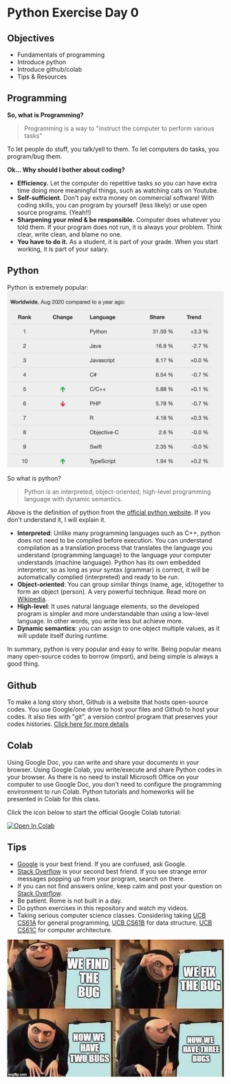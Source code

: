 # Python Exercise Day 0

## Objectives
* Fundamentals of programming 
* Introduce python
* Introduce github/colab
* Tips & Resources

## Programming 
**So, what is Programming?**
> Programming is a way to "instruct the computer to perform various tasks"

To let people do stuff, you talk/yell to them. To let computers do tasks, you program/bug them. 

**Ok... Why should I bother about coding?**

* **Efficiency.** Let the computer do repetitive tasks so you can have extra time doing more meaningful things, such as watching cats on Youtube. 
* **Self-sufficient.** Don't pay extra money on commercial software! With coding skills, you can program by yourself (less likely) or use open source programs. (Yeah!!)
* **Sharpening your mind & be responsible.** Computer does whatever you told them. If your program does not run, it is always your problem. Think clear, write clean, and blame no one. 
* **You have to do it.**  As a student, it is part of your grade. When you start working, it is part of your salary. 

## Python 
Python is extremely popular: 
![Python is popular](figures/python_popular.png "Python's popularity")

So what is python?
> Python is an interpreted, object-oriented, high-level programming language with dynamic semantics. 

Above is the definition of python from the [official python website](https://www.python.org/doc/essays/blurb/). If you don't understand it, I will explain it. 

* **Interpreted**: Unlike many programming languages such as C++, python does not need to be compiled before execution. You can understand compilation as a translation process that translates the language you understand (programming language) to the language your computer understands (machine language). Python has its own embedded interpretor, so as long as your syntax (grammar) is correct, it will be automatically complied (interpreted) and ready to be run. 
* **Object-oriented**: You can group similar things (name, age, id)together to form an object (person). A very powerful technique. Read more on [Wikipedia](https://en.wikipedia.org/wiki/Object-oriented_programming). 
* **High-level**: It uses natural language elements, so the developed program is simpler and more understandable than using a low-level language. In other words, you write less but achieve more. 
* **Dynamic semantics**: you can assign to one object multiple values, as it will update itself during runtime. 

In summary, python is very popular and easy to write. Being popular means many open-source codes to borrow (import), and being simple is always a good thing. 

## Github
To make a long story short, Github is a website that hosts open-source codes. You use Google/one drive to host your files and Github to host your codes. It also ties with "git", a version control program that preserves your codes histories.
[Click here for more details](https://www.howtogeek.com/180167/htg-explains-what-is-github-and-what-do-geeks-use-it-for/)


## Colab 
Using Google Doc, you can write and share your documents in your browser. Using Google Colab, you write/execute and share Python codes in your browser. As there is no need to install Microsoft Office on your computer to use Google Doc, you don't need to configure the programming environment to run Colab. Python tutorials and homeworks will be presented in Colab for this class. 

Click the icon below to start the official Google Colab tutorial:

[![Open In Colab](https://colab.research.google.com/assets/colab-badge.svg)](https://colab.research.google.com/notebooks/intro.ipynb)

## Tips
* [Google](https://www.google.com/) is your best friend. If you are confused, ask Google. 
* [Stack Overflow](https://stackoverflow.com/) is your second best friend. If you see strange error messages popping up from your program, search on there. 
* If you can not find answers online, keep calm and post your question on [Stack Overflow](https://stackoverflow.com/). 
* Be patient. Rome is not built in a day. 
* Do python exercises in this repository and watch my videos. 
* Taking serious computer science classes. Considering taking [UCB CS61A](https://cs61a.org/) for general programming, [UCB CS61B](https://inst.eecs.berkeley.edu/~cs61b/sp20/) for data structure, [UCB CS61C](https://cs61c.org/su20/) for computer architecture. 

![Bugs](figures/meme.jpg "Bugs")
